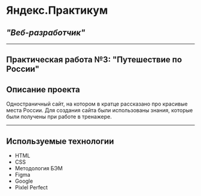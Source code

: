 # **Яндекс.Практикум**
## *"Веб-разработчик"*
_____
## **Практическая работа №3: "Путешествие по России"**
## Описание проекта
Одностраничный сайт, на котором в кратце рассказано про красивые места России. Для создания сайта были использованы знания, которые были получены при работе в тренажере.
_____
## Используемые технологии
* HTML
* CSS
* Методология БЭМ
* Figma
* Google
* Pixlel Perfect
